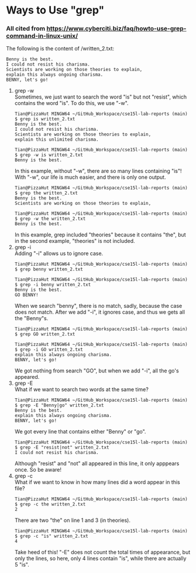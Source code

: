 # Ways to Use "grep"
### All cited from https://www.cyberciti.biz/faq/howto-use-grep-command-in-linux-unix/
The following is the content of /written_2.txt:
```
Benny is the best.
I could not resist his charisma.
Scientists are working on those theories to explain,
explain this always ongoing charisma.
BENNY, let's go!
```
1. grep -w  
    Sometimes, we just want to search the word "is" but not "resist", which contains the word "is".
    To do this, we use "-w".
    ```
    Tian@PizzaHut MINGW64 ~/GitHub_Workspace/cse15l-lab-reports (main)
    $ grep is written_2.txt 
    Benny is the best.
    I could not resist his charisma.
    Scientists are working on those theories to explain,
    explain this unlimited charisma.

    Tian@PizzaHut MINGW64 ~/GitHub_Workspace/cse15l-lab-reports (main)
    $ grep -w is written_2.txt
    Benny is the best.
    ```
    In this example, without "-w", there are so many lines containing "is"! With "-w", 
    our life is much easier, and there is only one output.
    ```
    Tian@PizzaHut MINGW64 ~/GitHub_Workspace/cse15l-lab-reports (main)
    $ grep the written_2.txt 
    Benny is the best.
    Scientists are working on those theories to explain,

    Tian@PizzaHut MINGW64 ~/GitHub_Workspace/cse15l-lab-reports (main)
    $ grep -w the written_2.txt 
    Benny is the best.
    ```
    In this example, grep included "theories" because it contains "the",
    but in the second example, "theories" is not included.
2. grep -i  
    Adding "-i" allows us to ignore case.
    ```
    Tian@PizzaHut MINGW64 ~/GitHub_Workspace/cse15l-lab-reports (main)
    $ grep benny written_2.txt

    Tian@PizzaHut MINGW64 ~/GitHub_Workspace/cse15l-lab-reports (main)
    $ grep -i benny written_2.txt 
    Benny is the best.
    GO BENNY!
    ```
    When we search "benny", there is no match, sadly, because the case does not match.
    After we add "-i", it ignores case, and thus we gets all the "Benny"s.
    ```
    Tian@PizzaHut MINGW64 ~/GitHub_Workspace/cse15l-lab-reports (main)
    $ grep GO written_2.txt 

    Tian@PizzaHut MINGW64 ~/GitHub_Workspace/cse15l-lab-reports (main)
    $ grep -i GO written_2.txt 
    explain this always ongoing charisma.
    BENNY, let's go!
    ```
    We got nothing from search "GO", but when we add "-i", all the go's appeared.  
3. grep -E  
    What if we want to search two words at the same time?
    ```
    Tian@PizzaHut MINGW64 ~/GitHub_Workspace/cse15l-lab-reports (main)
    $ grep -E "Benny|go" written_2.txt 
    Benny is the best.
    explain this always ongoing charisma.
    BENNY, let's go!
    ```
    We got every line that contains either "Benny" or "go".
    ```
    Tian@PizzaHut MINGW64 ~/GitHub_Workspace/cse15l-lab-reports (main)
    $ grep -E "resist|not" written_2.txt
    I could not resist his charisma.
    ```
    Although "resist" and "not" all appeared in this line, it only apppears once. So be aware!
4. grep -c  
    What if we want to know in how many lines did a word appear in this file?
    ```
    Tian@PizzaHut MINGW64 ~/GitHub_Workspace/cse15l-lab-reports (main)   
    $ grep -c the written_2.txt 
    2
    ```
    There are two "the" on line 1 and 3 (in theories).
    ```
    Tian@PizzaHut MINGW64 ~/GitHub_Workspace/cse15l-lab-reports (main)   
    $ grep -c "is" written_2.txt
    4
    ```
    Take heed of this! "-E" does not count the total times of appearance, but only the lines, 
    so here, only 4 lines contain "is", while there are actually 5 "is".
